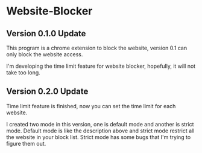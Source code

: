# Website-Blocker

## Version 0.1.0 Update
This program is a chrome extension to block the website, version 0.1 can only block the website access.

I'm developing the time limit feature for website blocker, hopefully, it will not take too long.

## Version 0.2.0 Update
Time limit feature is finished, now you can set the time limit for each website.

I created two mode in this version, one is default mode and another is strict mode. Default mode is like the description above and strict mode restrict all the website in your block list. Strict mode has some bugs that I'm trying to figure them out.
